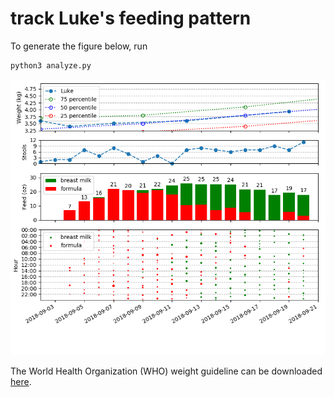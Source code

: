 # track Luke's feeding pattern

To generate the figure below, run

```bash
python3 analyze.py
```

![feeding pattern](image.png)

The World Health Organization (WHO) weight guideline can be downloaded [here](http://www.who.int/childgrowth/standards/weight_for_age/en/).
